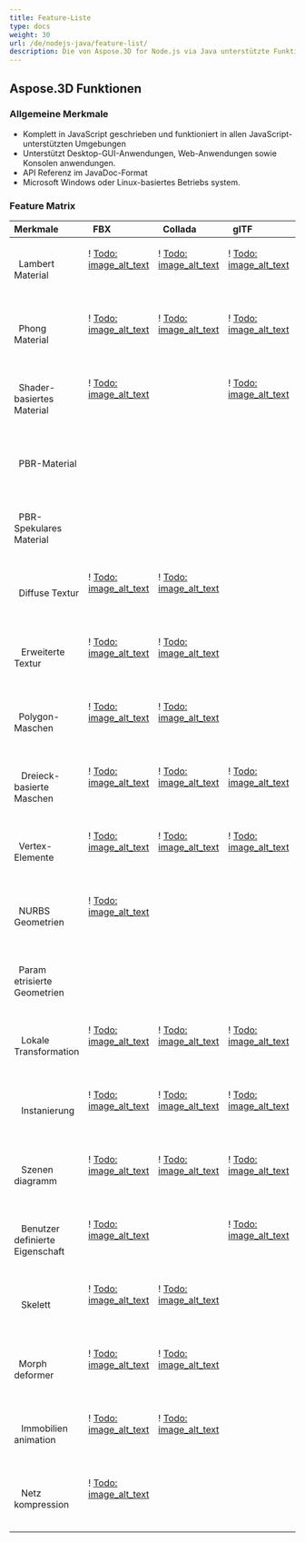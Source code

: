 ```yaml
---
title: Feature-Liste
type: docs
weight: 30
url: /de/nodejs-java/feature-list/
description: Die von Aspose.3D for Node.js via Java unterstützte Funktion
---
```

##  **Aspose.3D Funktionen**
###  **Allgemeine Merkmale**
- Komplett in JavaScript geschrieben und funktioniert in allen JavaScript-unterstützten Umgebungen
- Unterstützt Desktop-GUI-Anwendungen, Web-Anwendungen sowie Konsolen anwendungen.
- API Referenz im JavaDoc-Format
- Microsoft Windows oder Linux-basiertes Betriebs system.
###  **Feature Matrix**

|**Merkmale** |` `FBX|` `Collada|` `glTF|` `glTF 2.0|` `U3D|` `PDF|` `STL|` `OBJ|` `PLY|` `3DS|` `ASE|` `X|` `3MF|` `RVM|` `Draco|
| :- | :- | :- | :- | :- | :- | :- | :- | :- | :- | :- | :- | :- | :- | :- | :- |
|` `Lambert Material|<p>! [Todo: image_alt_text](accept.png)</p><p> </p>|<p>! [Todo: image_alt_text](accept.png)</p><p> </p>|<p>! [Todo: image_alt_text](accept.png)</p><p> </p>| |<p>! [Todo: image_alt_text](accept.png)</p><p> </p>|<p>! [Todo: image_alt_text](accept.png)</p><p> </p>| |<p>! [Todo: image_alt_text](accept.png)</p><p> </p>| |<p>! [Todo: image_alt_text](accept.png)</p><p> </p>|<p>! [Todo: image_alt_text](accept.png)</p><p> </p>|<p>! [Todo: image_alt_text](accept.png)</p><p> </p>| | | |
|` `Phong Material|<p>! [Todo: image_alt_text](accept.png)</p><p> </p>|<p>! [Todo: image_alt_text](accept.png)</p><p> </p>|<p>! [Todo: image_alt_text](accept.png)</p><p> </p>| |<p>! [Todo: image_alt_text](accept.png)</p><p> </p>|<p>! [Todo: image_alt_text](accept.png)</p><p> </p>| |<p>! [Todo: image_alt_text](accept.png)</p><p> </p>| | |<p>! [Todo: image_alt_text](accept.png)</p><p> </p>|<p>! [Todo: image_alt_text](accept.png)</p><p> </p>| | | |
|` `Shader-basiertes Material|<p>! [Todo: image_alt_text](accept.png)</p><p> </p>| |<p>! [Todo: image_alt_text](accept.png)</p><p> </p>| | | | | | | | | | | | |
|` `PBR-Material| | | |<p>! [Todo: image_alt_text](accept.png)</p><p> </p>| | | | | | | | | | | |
|` `PBR-Spekulares Material| | | |<p>! [Todo: image_alt_text](accept.png)</p><p> </p>| | | | | | | | | | | |
|` `Diffuse Textur|<p>! [Todo: image_alt_text](accept.png)</p><p> </p>|<p>! [Todo: image_alt_text](accept.png)</p><p> </p>| |<p>! [Todo: image_alt_text](accept.png)</p><p> </p>|<p>! [Todo: image_alt_text](accept.png)</p><p> </p>|<p>! [Todo: image_alt_text](accept.png)</p><p> </p>| |<p>! [Todo: image_alt_text](accept.png)</p><p> </p>| |<p>! [Todo: image_alt_text](accept.png)</p><p> </p>|<p>! [Todo: image_alt_text](accept.png)</p><p> </p>|<p>! [Todo: image_alt_text](accept.png)</p><p> </p>|<p>! [Todo: image_alt_text](accept.png)</p><p> </p>| | |
|` ` Erweiterte Textur|<p>! [Todo: image_alt_text](accept.png)</p><p> </p>|<p>! [Todo: image_alt_text](accept.png)</p><p> </p>| |<p>! [Todo: image_alt_text](accept.png)</p><p> </p>|<p>! [Todo: image_alt_text](accept.png)</p><p> </p>|<p>! [Todo: image_alt_text](accept.png)</p><p> </p>| |<p>! [Todo: image_alt_text](accept.png)</p><p> </p>| | | | | | | |
|` `Polygon-Maschen|<p>! [Todo: image_alt_text](accept.png)</p><p> </p>|<p>! [Todo: image_alt_text](accept.png)</p><p> </p>| | | | | |<p>! [Todo: image_alt_text](accept.png)</p><p> </p>| | | | | |<p>! [Todo: image_alt_text](accept.png)</p><p> </p>| |
|` ` Dreieck-basierte Maschen|<p>! [Todo: image_alt_text](accept.png)</p><p> </p>|<p>! [Todo: image_alt_text](accept.png)</p><p> </p>|<p>! [Todo: image_alt_text](accept.png)</p><p> </p>|<p>! [Todo: image_alt_text](accept.png)</p><p> </p>|<p>! [Todo: image_alt_text](accept.png)</p><p> </p>|<p>! [Todo: image_alt_text](accept.png)</p><p> </p>|<p>! [Todo: image_alt_text](accept.png)</p><p> </p>|<p>! [Todo: image_alt_text](accept.png)</p><p> </p>|<p>! [Todo: image_alt_text](accept.png)</p><p> </p>|<p>! [Todo: image_alt_text](accept.png)</p><p> </p>|<p>! [Todo: image_alt_text](accept.png)</p><p> </p>|<p>! [Todo: image_alt_text](accept.png)</p><p> </p>|<p>! [Todo: image_alt_text](accept.png)</p><p> </p>|<p>! [Todo: image_alt_text](accept.png)</p><p> </p>|<p>! [Todo: image_alt_text](accept.png)</p><p> </p>|
|` `Vertex-Elemente|<p>! [Todo: image_alt_text](accept.png)</p><p> </p>|<p>! [Todo: image_alt_text](accept.png)</p><p> </p>|<p>! [Todo: image_alt_text](accept.png)</p><p> </p>|<p>! [Todo: image_alt_text](accept.png)</p><p> </p>|<p>! [Todo: image_alt_text](accept.png)</p><p> </p>|<p>! [Todo: image_alt_text](accept.png)</p><p> </p>| |<p>! [Todo: image_alt_text](accept.png)</p><p> </p>|<p>! [Todo: image_alt_text](accept.png)</p><p> </p>|<p>! [Todo: image_alt_text](accept.png)</p><p> </p>|<p>! [Todo: image_alt_text](accept.png)</p><p> </p>|<p>! [Todo: image_alt_text](accept.png)</p><p> </p>| | |<p>! [Todo: image_alt_text](accept.png)</p><p> </p>|
|` `NURBS Geometrien|<p>! [Todo: image_alt_text](accept.png)</p><p> </p>| | | | | | | | | | | | | | |
|` `Param etrisierte Geometrien| | | | | | | | | | | | | |<p>! [Todo: image_alt_text](accept.png)</p><p> </p>| |
|` ` Lokale Transformation|<p>! [Todo: image_alt_text](accept.png)</p><p> </p>|<p>! [Todo: image_alt_text](accept.png)</p><p> </p>|<p>! [Todo: image_alt_text](accept.png)</p><p> </p>|<p>! [Todo: image_alt_text](accept.png)</p><p> </p>|<p>! [Todo: image_alt_text](accept.png)</p><p> </p>|<p>! [Todo: image_alt_text](accept.png)</p><p> </p>| | | |<p>! [Todo: image_alt_text](accept.png)</p><p> </p>|<p>! [Todo: image_alt_text](accept.png)</p><p> </p>|<p>! [Todo: image_alt_text](accept.png)</p><p> </p>| |<p>! [Todo: image_alt_text](accept.png)</p><p> </p>| |
|` ` Instanierung|<p>! [Todo: image_alt_text](accept.png)</p><p> </p>|<p>! [Todo: image_alt_text](accept.png)</p><p> </p>|<p>! [Todo: image_alt_text](accept.png)</p><p> </p>|<p>! [Todo: image_alt_text](accept.png)</p><p> </p>|<p>! [Todo: image_alt_text](accept.png)</p><p> </p>|<p>! [Todo: image_alt_text](accept.png)</p><p> </p>| | | | | | | | | |
|` ` Szenen diagramm|<p>! [Todo: image_alt_text](accept.png)</p><p> </p>|<p>! [Todo: image_alt_text](accept.png)</p><p> </p>|<p>! [Todo: image_alt_text](accept.png)</p><p> </p>|<p>! [Todo: image_alt_text](accept.png)</p><p> </p>|<p>! [Todo: image_alt_text](accept.png)</p><p> </p>|<p>! [Todo: image_alt_text](accept.png)</p><p> </p>| | | |<p>! [Todo: image_alt_text](accept.png)</p><p> </p>| |<p>! [Todo: image_alt_text](accept.png)</p><p> </p>| |<p>! [Todo: image_alt_text](accept.png)</p><p> </p>| |
|` ` Benutzer definierte Eigenschaft|<p>! [Todo: image_alt_text](accept.png)</p><p> </p>| |<p>! [Todo: image_alt_text](accept.png)</p><p> </p>|<p>! [Todo: image_alt_text](accept.png)</p><p> </p>| | | | | | | | | | | |
|` ` Skelett|<p>! [Todo: image_alt_text](accept.png)</p><p> </p>|<p>! [Todo: image_alt_text](accept.png)</p><p> </p>| | | | | | | | | | | | | |
|` `Morph deformer|<p>! [Todo: image_alt_text](accept.png)</p><p> </p>|<p>! [Todo: image_alt_text](accept.png)</p><p> </p>| | | | | | | | | | | | | |
|` ` Immobilien animation|<p>! [Todo: image_alt_text](accept.png)</p><p> </p>|<p>! [Todo: image_alt_text](accept.png)</p><p> </p>| | | | | | | | | | | | | |
|` ` Netz kompression|<p>! [Todo: image_alt_text](accept.png)</p><p> </p>| | | |<p>! [Todo: image_alt_text](accept.png)</p><p> </p>|<p>! [Todo: image_alt_text](accept.png)</p><p> </p>| | | | | | |<p>! [Todo: image_alt_text](accept.png)</p><p> </p>| |<p>! [Todo: image_alt_text](accept.png)</p><p> </p>|

